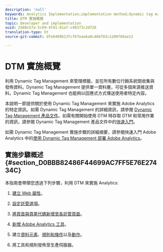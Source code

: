 ```yaml
---
description: 'null'
keywords: Analytics Implementation;implementation method;dynamic tag management;dtm
title: DTM 實施概覽
topic: Developer and implementation
uuid: 2d40cb7a-5c69-4f41-81a7-c48373c2d720
translation-type: ht
source-git-commit: dfe8409b13fcf67eae6a0c404f83c1209f89ae12

---
```



# DTM 實施概覽

利用 Dynamic Tag Management 來管理標籤，並在所有數位行銷系統間收集與發佈資料。Dynamic Tag Management 提供單一資料層，可從多個來源推送資料。Dynamic Tag Management 也能夠以回應式方式傳送使用者特定內容。

本說明一節提供關於使用 Dynamic Tag Management 來實施 Adobe Analytics 的特定資訊。如需 Dynamic Tag Management 的詳細資訊，請參閱 [Dynamic Tag Management 產品文件](https://marketing.adobe.com/resources/help/zh_TW/dtm/)。如需有關開始使用 DTM 時存取 DTM 和常用作業的資訊，請參閱 Dynamic Tag Management 產品文件中的[快速入門](https://marketing.adobe.com/resources/help/zh_TW/dtm/get_started.html)。

如需 Dynamic Tag Management 實施步驟的詳細摘要，請參閱快速入門 Adobe Analytics 中的[使用 Dynamic Tag Management 部署 Adobe Analytics](https://marketing.adobe.com/resources/help/zh_TW/analytics/getting-started/add-adobe-analytics-dtm-tool.html)。

## 實施步驟概述 {#section_D0BBB82486F44699AC7FF5E76E27434C}

本指南會帶領您透過下列步驟，利用 DTM 來實施 Analytics:

1. [建立 Web 屬性](/help/implement/other/dtm/t-create-web-property.md)。
1. [設定託管選項](/help/implement/other/dtm/t-configure-hosting.md)。
1. [將頁首與頁尾代碼新增至各託管頁面](/help/implement/other/dtm/c-headers-footers/t-header-footer-code.md)。
1. [新增 Adobe Analytics 工具](/help/implement/other/dtm/c-aa-tool/analytics-dtm.md)。
1. 建立[資料元素](/help/implement/other/dtm/t-data-element.md)、[規則和條件](/help/implement/other/dtm/c-rules/t-rules-create.md)以及[動作](/help/implement/other/dtm/c-rules/t-rules-actions.md)。

1. 將工具和規則發佈至生產伺服器。

